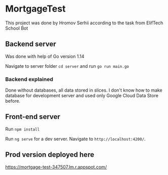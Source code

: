 # MortgageTest

This project was done by Hromov Serhii according to the task from ElifTech School Bot
 
## Backend server
Was done with help of Go version 1.14

Navigate to server folder `cd server` and run `go run main.go`

### Backend explained

Done without databases, all data stored in slices. I don't know how to make database for development server and used only Google Cloud Data Store before.

## Front-end server

Run `npm install`

Run `ng serve` for a dev server. Navigate to `http://localhost:4200/`.

## Prod version deployed here

https://mortgage-test-347507.lm.r.appspot.com/
